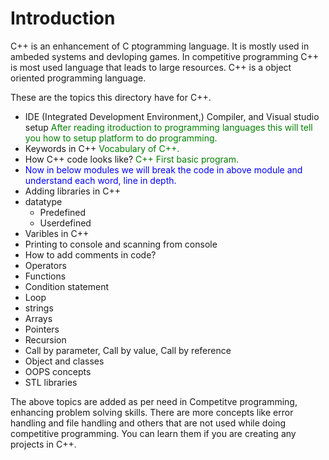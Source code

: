 # Introduction

C++ is an enhancement of C ptogramming language. It is mostly used in ambeded systems and devloping games. In competitive programming C++ is most used language that leads to large resources. C++ is a object oriented programming language.

These are the topics this directory have for C++.

- IDE (Integrated Development Environment,) Compiler, and Visual studio setup <span style="color:green"> After reading itroduction to programming languages this will tell you how to setup platform to do programming.</span>
- Keywords in C++ <span style="color:green"> Vocabulary of C++.</span>
- How C++ code looks like? <span style="color:green"> C++ First basic program.</span>
- <span style="color:blue"> Now in below modules we will break the code in above module and understand each word, line in depth.</span>
- Adding libraries in C++
- datatype
  - Predefined
  - Userdefined
- Varibles in C++
- Printing to console and scanning from console
- How to add comments in code?
- Operators
- Functions
- Condition statement
- Loop
- strings
- Arrays
- Pointers
- Recursion
- Call by parameter, Call by value, Call by reference
- Object and classes
- OOPS concepts
- STL libraries

The above topics are added as per need in Competitve programming, enhancing problem solving skills. There are more concepts like error handling and file handling and others that are not used while doing competitive programming. You can learn them if you are creating any projects in C++.
